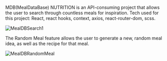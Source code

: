 MDB(MealDataBase) NUTRITION is an API-consuming  project that allows the user to search through countless meals for inspiration.
Tech used for this project: React, react hooks, context, axios, react-router-dom, scss.

![MealDBSearch1](https://user-images.githubusercontent.com/106308876/175346343-395afbe5-e7a0-4081-a420-8ad63d746140.gif)





  




The Random Meal feature allows the user to generate a new, random meal idea, as well as the recipe for that meal.

![MealDBRandomMeal](https://user-images.githubusercontent.com/106308876/175347479-43cd77df-cb4d-44b6-aa48-d2399621b017.gif)
